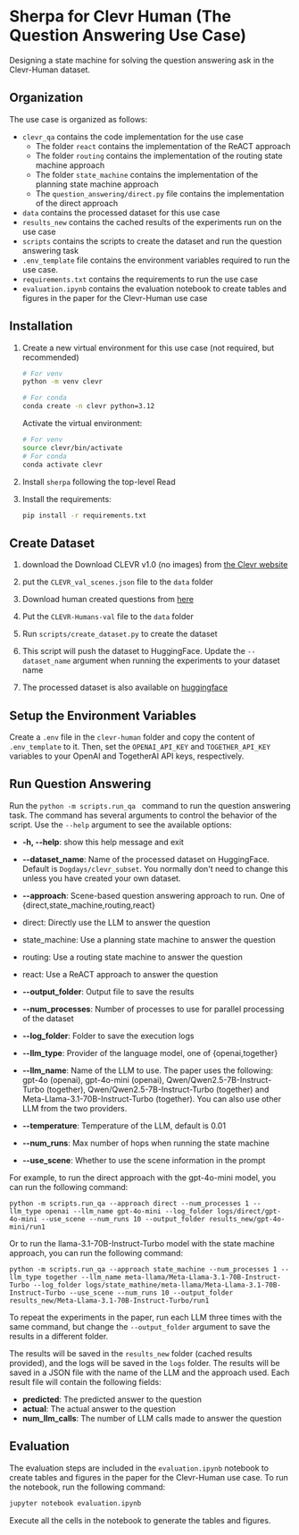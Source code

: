 # Sherpa for Clevr Human (The Question Answering Use Case)

Designing a state machine for solving the question answering ask in the Clevr-Human dataset.

## Organization
The use case is organized as follows:
* `clevr_qa` contains the code implementation for the use case
   * The folder `react` contains the implementation of the ReACT approach
   * The folder `routing` contains the implementation of the routing state machine approach
   * The folder `state_machine` contains the implementation of the planning state machine approach
   * The `question_answering/direct.py` file contains the implementation of the direct approach
* `data` contains the processed dataset for this use case
* `results_new` contains the cached results of the experiments run on the use case
* `scripts` contains the scripts to create the dataset and run the question answering task
* `.env_template` file contains the environment variables required to run the use case.
* `requirements.txt` contains the requirements to run the use case
* `evaluation.ipynb` contains the evaluation notebook to create tables and figures in the paper for the Clevr-Human use case

## Installation

1. Create a new virtual environment for this use case (not required, but recommended)

   ```bash
   # For venv
   python -m venv clevr

   # For conda
   conda create -n clevr python=3.12
   ```

   Activate the virtual environment:

   ```bash
   # For venv
   source clevr/bin/activate
   # For conda
   conda activate clevr
   ```

2. Install `sherpa` following the top-level Read
3. Install the requirements:
   ```bash
   pip install -r requirements.txt
   ```

## Create Dataset

1. download the Download CLEVR v1.0 (no images) from [the Clevr website](https://cs.stanford.edu/people/jcjohns/clevr/)
2. put the `CLEVR_val_scenes.json` file to the `data` folder
3. Download human created questions from [here](https://cs.stanford.edu/people/jcjohns/iep/)
4. Put the `CLEVR-Humans-val` file to the `data` folder
5. Run `scripts/create_dataset.py` to create the dataset
6. This script will push the dataset to HuggingFace. Update the `--dataset_name` argument when running the experiments to your dataset name

7. The processed dataset is also available on [huggingface](https://huggingface.co/datasets/Dogdays/clevr_subset)

## Setup the Environment Variables
Create a `.env` file in the `clevr-human` folder and copy the content of `.env_template` to it. Then, set the `OPENAI_API_KEY` and `TOGETHER_API_KEY` variables to your OpenAI and TogetherAI API keys, respectively.

## Run Question Answering

Run the `python -m scripts.run_qa ` command to run the question answering task. The command has several arguments to control the behavior of the script. Use the `--help` argument to see the available options:

  * **-h, --help**: show this help message and exit
  * **--dataset_name**: Name of the processed dataset on HuggingFace. Default is `Dogdays/clevr_subset`. You normally don't need to change this unless you have created your own dataset.
  * **--approach**: Scene-based question answering approach to run. One of {direct,state_machine,routing,react}           
   * direct: Directly use the LLM to answer the question
   * state_machine: Use a planning state machine to answer the question
   * routing: Use a routing state machine to answer the question
   * react: Use a ReACT approach to answer the question
  * **--output_folder**: Output file to save the results
  * **--num_processes**: Number of processes to use for parallel processing of the dataset
  * **--log_folder**: Folder to save the execution logs
  * **--llm_type**: Provider of the language model, one of {openai,together}
                        
  * **--llm_name**: Name of the LLM to use. The paper uses the following: gpt-4o (openai), gpt-4o-mini (openai), Qwen/Qwen2.5-7B-Instruct-Turbo (together), Qwen/Qwen2.5-7B-Instruct-Turbo (together) and Meta-Llama-3.1-70B-Instruct-Turbo (together). You can also use other LLM from the two providers. 
  * **--temperature**: Temperature of the LLM, default is 0.01
  * **--num_runs**: Max number of hops when running the state machine
  * **--use_scene**: Whether to use the scene information in the prompt

For example, to run the direct approach with the gpt-4o-mini model, you can run the following command:

```
python -m scripts.run_qa --approach direct --num_processes 1 --llm_type openai --llm_name gpt-4o-mini --log_folder logs/direct/gpt-4o-mini --use_scene --num_runs 10 --output_folder results_new/gpt-4o-mini/run1
```

Or to run the llama-3.1-70B-Instruct-Turbo model with the state machine approach, you can run the following command:

```
python -m scripts.run_qa --approach state_machine --num_processes 1 --llm_type together --llm_name meta-llama/Meta-Llama-3.1-70B-Instruct-Turbo --log_folder logs/state_mathine/meta-llama/Meta-Llama-3.1-70B-Instruct-Turbo --use_scene --num_runs 10 --output_folder results_new/Meta-Llama-3.1-70B-Instruct-Turbo/run1
```

To repeat the experiments in the paper, run each LLM three times with the same command, but change the `--output_folder` argument to save the results in a different folder.

The results will be saved in the `results_new` folder (cached results provided), and the logs will be saved in the `logs` folder. The results will be saved in a JSON file with the name of the LLM and the approach used. Each result file will contain the following fields:
* **predicted**: The predicted answer to the question
* **actual**: The actual answer to the question
* **num_llm_calls**: The number of LLM calls made to answer the question

## Evaluation
The evaluation steps are included in the `evaluation.ipynb` notebook to create tables and figures in the paper for the Clevr-Human use case. To run the notebook, run the following command:

```bash
jupyter notebook evaluation.ipynb
```

Execute all the cells in the notebook to generate the tables and figures. 